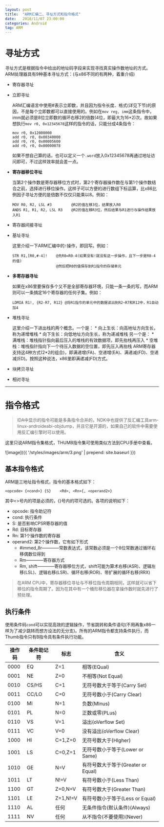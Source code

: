 ```yaml
---
layout: post
title:  "ARM汇编二、寻址方式和指令格式"
date:   2018/11/07 23:00:00
categories: Android
tag: ARM
---
```


# 寻址方式

寻址方式是根据指令中给出的地址码字段来实现寻找真实操作数地址的方式。ARM处理器具有9种基本寻址方式：(与x86不同的有两种，着重介绍)

* 寄存器寻址
* 立即寻址

    ARM汇编语言中使用#表示立即数，并且因为指令长度、格式(详见下节)的原因，不是每个立即数都可以直接使用的。例如在`mov reg, imm`这条指令中，imm就必须是8位立即数的循环右移2的倍数(4位，即最大为16*2)次。故如果想执行`mov r0, 0x12345678`这样的指令的话，只能分成4条指令：
    ```
    mov r0, 0x12000000
    add r0, r0, 0x00340000
    add r0, r0, 0x00005600
    add r0, r0, 0x00000078
    ```
    如果不想自己算的话，也可以定义一个`.word`放入0x12345678再通过地址访问即可，不过这样效率就会差一点。

* **寄存器移位寻址**

    当第2个操作数是寄存器移位方式时，第2个寄存器操作数在与第1个操作数结合之前，选择进行移位操作。这样子可以方便的进行数组下标运算，比x86比例因子寻址方便的是倍数不仅仅只能乘以8。例如：
    ```
    MOV R0, R2, LSL #3         @R2的值左移3位，结果放入R0
    ANDS R1, R1, R2, LSL R3    @R2的值左移R3位，然后结果与R1进行与操作结果放入R1
    ```


* 寄存器间接寻址
* 基址寻址

    这里介绍一下ARM汇编中的`!`操作，即回写。例如：
    ```
    STR R1,[R0,#-4]!    @先R0=R0-4(如果没有!就没有这一步操作，且下一步是R0-4的值)
                        @然后把R0的值保存到R1指令的存储单元
    ```

* **多寄存器寻址**

    如果在x86里要保存多个又不是全部寄存器环境，只能一条一条的写，而ARM则可以一条搞定16个寄存器的任何子集。例如：
    ```
    LDMIA R1!, {R2-R7, R12} @将R1指令的单元中的数据读出到R2~R7和R12中，R1自动加4
    ```

* 堆栈寻址

    这里介绍一下进出栈的两个概念。一个是：
        * 向上生长：向高地址方向生长，称为递增堆栈
        * 向下生长：向低地址方向生长，称为递减堆栈
    另一个是：
        * 满堆栈：堆栈指针指向最后压入的堆栈的有效数据项，即先抬栈再压入
        * 空堆栈：堆栈指针指向下一个待压入数据的空位置，即先压入再抬栈
    ARM寄存器支持这4种方式(2*2的组合)，即满递增(FA)、空递增(EA)、满递减(FD)、空递减(ED)。按照这种说法，x86里即满递减(FD)方式。

* 块拷贝寻址
* 相对寻址

---

# 指令格式

> IDA中显示的指令可能是多条指令合并的，NDK中也提供了反汇编工具arm-linux-androideabi-objdump，并且它是开源的，如果自己的软件中需要使用反汇编引擎时可以使用。

这里只说ARM指令集格式，THUMB指令集可使用类似方法到CPU手册中查看。

![image]({{ '/styles/images/arm/3.png' | prepend: site.baseurl }})

## 基本指令格式

ARM是三地址指令格式，指令的基本格式如下：
```
<opcode> {<cond>} {S}    <Rd>, <Rn>{, <operand2>}
```
其中<>号内的项是必须的，{}号内的项可选的。各项的说明如下：
* opcode: 指令助记符
* cond: 执行条件
* S: 是否影响CPSR寄存器的值
* Rd: 目标寄存器
* Rn: 第1个操作数的寄存器
* operand2: 第2个操作数，它有如下形式
    * #immed_8r————常数表达式，该常数必须是一个8位常数通过循环右移偶数位得到
    * Rm————寄存器方式
    * Rm, shift————寄存器移位方式，shift可能为算术右移(ASR)、逻辑左移(LSL)、逻辑右移(LSR)、循环右移(ROR)、带扩展的循环右移(RRX)

> 在ARM CPU中，寄存器移位寻址与不移位指令周期相同，这样就可以省下移位的指令周期了。因为在其中有一个桶形移位器在拿操作数时就先进行了预处理。

## 执行条件

使用条件码`cond`可以实现高效的逻辑操作，节省跳转和条件语句(不用再象x86一样为了减少跳转而想方设法的无分支)。所有的ARM指令都支持条件执行，而Thumb指令只有B指令具有条件执行功能。

操作码 | 条件助记符 | 标志 | 含义
---|---|---|---
0000 | EQ | Z=1 | 相等(EQual)
0001 | NE | Z=0 | 不相等(Not Equal)
0010 | CS/HS | C=1 | 无符号数大于等于(Carry Set)
0011 | CC/LO | C=0 | 无符号数小于(Carry Clear)
0100 | MI | N=1 | 负数(MInus)
0101 | PL | N=0 | 正数或零(PLus)
0110 | VS | V=1 | 溢出(oVerflow Set)
0111 | VC | V=0 | 没有溢出(oVerflow Clear)
1000 | HI | C=1,Z=0 | 无符号数大于(HIgher)
1001 | LS | C=0,Z=1 | 无符号数小于等于(Lower or Same)
1010 | GE | N=V | 有符号数大于等于(Greater or Equal)
1011 | LT | N!=V | 有符号数小于(Less Than)
1100 | GT | Z=0,N=V | 有符号数大于(Greater Than)
1101 | LE | Z=1,N!=V | 有符号数小于等于(Less or Equal)
1110 | AL | 任何 | 无条件指令(默认条件)(Always)
1111 | NV | 任何 | 从不指令(不要使用)(Never)